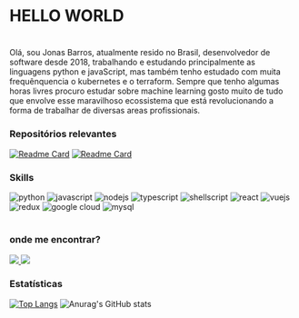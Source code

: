 
<h1>
  HELLO WORLD
<h1>
  
######
Olá, sou Jonas Barros, atualmente resido no Brasil, desenvolvedor de software desde 2018, trabalhando e estudando principalmente as linguagens python e javaScript, mas também tenho estudado com muita frequênquencia o kubernetes e o terraform. Sempre que tenho algumas horas livres procuro estudar sobre machine learning gosto muito de tudo que envolve esse maravilhoso ecossistema que está revolucionando a forma de trabalhar de diversas areas profissionais. 

### Repositórios relevantes
 
[![Readme Card](https://github-readme-stats-sigma-five.vercel.app/api/pin/?username=JonasBarros1998&repo=englishlists&theme=tokyonight)](https://github.com/JonasBarros1998/englishlists) [![Readme Card](https://github-readme-stats-sigma-five.vercel.app/api/pin/?username=JonasBarros1998&repo=english-class&theme=tokyonight)](https://github.com/JonasBarros1998/english-class)

### Skills
![python](https://img.shields.io/badge/Python-3776AB?style=for-the-badge&logo=python&logoColor=white) ![javascript](https://img.shields.io/badge/JavaScript-323330?style=for-the-badge&logo=javascript&logoColor=F7DF1E) ![nodejs](https://img.shields.io/badge/Node.js-43853D?style=for-the-badge&logo=node.js&logoColor=white) ![typescript](https://img.shields.io/badge/TypeScript-007ACC?style=for-the-badge&logo=typescript&logoColor=white) ![shellscript](https://img.shields.io/badge/Shell_Script-121011?style=for-the-badge&logo=gnu-bash&logoColor=white) ![react](https://img.shields.io/badge/React-20232A?style=for-the-badge&logo=react&logoColor=61DAFB) ![vuejs](https://img.shields.io/badge/Vue.js-35495E?style=for-the-badge&logo=vue.js&logoColor=4FC08D) ![redux](https://img.shields.io/badge/Redux-593D88?style=for-the-badge&logo=redux&logoColor=white) ![google cloud](	https://img.shields.io/badge/Google_Cloud-4285F4?style=for-the-badge&logo=google-cloud&logoColor=white) ![mysql](https://img.shields.io/badge/MySQL-00000F?style=for-the-badge&logo=mysql&logoColor=white)
  
  
#
  
### onde me encontrar?
 <a href="https://www.linkedin.com/in/jonas-barros-772248170/">
    <img src="https://img.shields.io/badge/LinkedIn-0077B5?style=for-the-badge&logo=linkedin&logoColor=white" >
 </a>
 
  <a href="#">
    <img src="https://img.shields.io/badge/dev.to-0A0A0A?style=for-the-badge&logo=dev.to&logoColor=white"/>
  </a>
  
### Estatísticas
  
[![Top Langs](https://github-readme-stats-sigma-five.vercel.app/api/top-langs/?username=JonasBarros1998&theme=tokyonight)](https://github.com/JonasBarros1998/github-readme-stats) ![Anurag's GitHub stats](https://github-readme-stats-sigma-five.vercel.app/api?username=JonasBarros1998&count_private=true&show_icons=true&theme=tokyonight)
